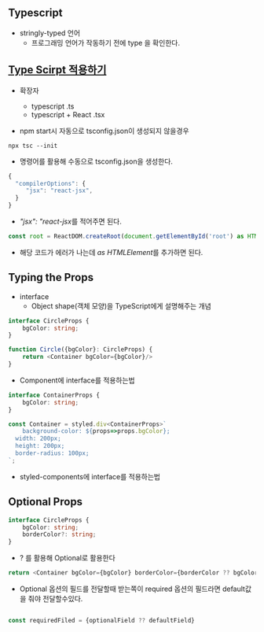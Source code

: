 ## Typescript

- stringly-typed 언어
	-  프로그래밍 언어가 작동하기 전에 type 을 확인한다.

## [Type Scirpt 적용하기](https://create-react-app.dev/docs/adding-typescript/#installation)

- 확장자
	- typescript .ts
	- typescript + React .tsx

- npm start시 자동으로 tsconfig.json이 생성되지 않을경우
```
npx tsc --init
```

- 명령어를 활용해 수동으로 tsconfig.json을 생성한다.
```typescript
{
  "compilerOptions": {
     "jsx": "react-jsx",
  }
}
```
- *"jsx": "react-jsx*를 적어주면 된다.

```typescript
const root = ReactDOM.createRoot(document.getElementById('root') as HTMLElement);
```
- 해당 코드가 에러가 나는데 *as HTMLElement*를 추가하면 된다.

## Typing the Props

- interface
	- Object shape(객체 모양)을 TypeScript에게 설명해주는 개념

```typescript
interface CircleProps {
    bgColor: string;
}

function Circle({bgColor}: CircleProps) {
    return <Container bgColor={bgColor}/>
}
```
- Component에 interface를 적용하는법

```typescript
interface ContainerProps {
    bgColor: string;
}

const Container = styled.div<ContainerProps>`
    background-color: ${props=>props.bgColor};
  width: 200px;
  height: 200px;
  border-radius: 100px;
`;
```
- styled-components에 interface를 적용하는법

## Optional Props

```typescript
interface CircleProps {
    bgColor: string;
    borderColor?: string;
}
```
- ? 를 활용해 Optional로 활용한다

```typescript
return <Container bgColor={bgColor} borderColor={borderColor ?? bgColor}/>
```
- Optional 옵션의 필드를 전달할때 받는쪽이 required 옵션의 필드라면 default값을 줘야 전달할수있다.
```typescript

const requiredFiled = {optionalField ?? defaultField}

```

